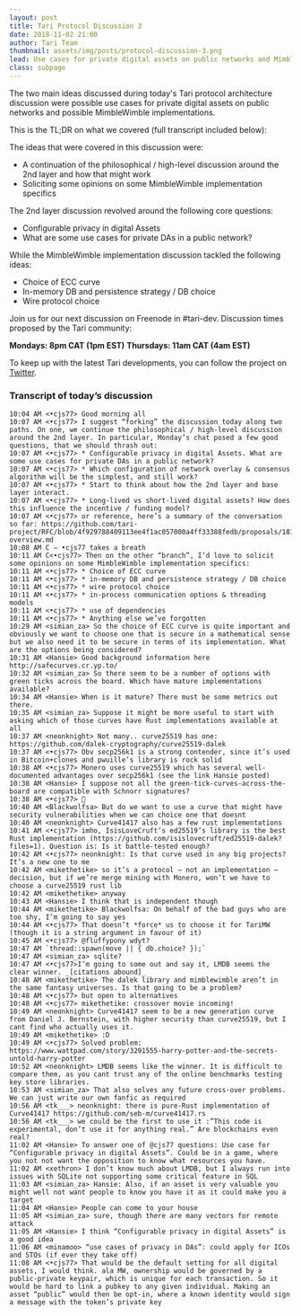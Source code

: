 ```yaml
---
layout: post
title: Tari Protocol Discussion 3
date: 2018-11-02 21:00
author: Tari Team
thumbnail: assets/img/posts/protocol-discussion-3.png
lead: Use cases for private digital assets on public networks and MimbleWimble implementation ideas.
class: subpage
---
```


The two main ideas discussed during today's Tari protocol architecture discussion were possible use cases for private digital assets on public networks and possible MimbleWimble implementations. 

This is the TL;DR on what we covered (full transcript included below):

The ideas that were covered in this discussion were:
* A continuation of the philosophical / high-level discussion around the 2nd layer and how that might work
* Soliciting some opinions on some MimbleWimble implementation specifics

The 2nd layer discussion revolved around the following core questions:
* Configurable privacy in digital Assets
* What are some use cases for private DAs in a public network?

While the MimbleWimble implementation discussion tackled the following ideas:
* Choice of ECC curve
* In-memory DB and persistence strategy / DB choice
* Wire protocol choice

Join us for our next discussion on Freenode in #tari-dev.
Discussion times proposed by the Tari community:

**Mondays: 8pm CAT (1pm EST)**
**Thursdays: 11am CAT (4am EST)**

To keep up with the latest Tari developments, you can follow the project on [Twitter](https://twitter.com/tari).

### Transcript of today’s discussion

```
10:04 AM <•cjs77> Good morning all
10:07 AM <•cjs77> I suggest “forking” the discussion today along two paths. On one, we continue the philosophical / high-level discussion around the 2nd layer. In particular, Monday’s chat posed a few good questions, that we should thrash out:
10:07 AM <•cjs77> * Configurable privacy in digital Assets. What are some use cases for private DAs in a public network?
10:07 AM <•cjs77> * Which configuration of network overlay & consensus algorithm will be the simplest, and still work?
10:07 AM <•cjs77> * Start to think about how the 2nd layer and base layer interact.
10:07 AM <•cjs77> * Long-lived vs short-lived digital assets? How does this influence the incentive / funding model?
10:07 AM <•cjs77> or reference, here’s a summary of the conversation so far: https://github.com/tari-project/RFC/blob/4f929788409113ee4f1ac057000a4ff33388fedb/proposals/181029-overview.md
10:08 AM C — •cjs77 takes a breath
10:11 AM C<•cjs77> Then on the other “branch”, I’d love to solicit some opinions on some MimbleWimble implementation specifics:
10:11 AM <•cjs77> * Choice of ECC curve
10:11 AM <•cjs77> * in-memory DB and persistence strategy / DB choice
10:11 AM <•cjs77> * wire protocol choice
10:11 AM <•cjs77> * in-process communication options & threading models
10:11 AM <•cjs77> * use of dependencies
10:11 AM <•cjs77> * Anything else we’ve forgotten
10:29 AM <simian_za> So the choice of ECC curve is quite important and obviously we want to choose one that is secure in a mathematical sense but we also need it to be secure in terms of its implementation. What are the options being considered?
10:31 AM <Hansie> Good background information here http://safecurves.cr.yp.to/
10:32 AM <simian_za> So there seem to be a number of options with green ticks across the board. Which have mature implementations available?
10:34 AM <Hansie> When is it mature? There must be some metrics out there.
10:35 AM <simian_za> Suppose it might be more useful to start with asking which of those curves have Rust implementations available at all
10:37 AM <neonknight> Not many.. curve25519 has one: https://github.com/dalek-cryptography/curve25519-dalek
10:37 AM <•cjs77> Obv secp256k1 is a strong contender, since it’s used in Bitcoin+clones and pwuille’s library is rock solid
10:38 AM <•cjs77> Monero uses curve25519 which has several well-documented advantages over secp256k1 (see the link Hansie posted)
10:38 AM <Hansie> I suppose not all the green-tick-curves-across-the-board are compatible with Schnorr signatures?
10:38 AM <•cjs77> 🤷
10:40 AM <Blackwolfsa> But do we want to use a curve that might have security vulnerabilities when we can choice one that doesnt
10:40 AM <neonknight> Curve41417 also has a few rust implementations
10:41 AM <•cjs77> imho, IsisLoveCruft’s ed25519’s library is the best Rust implementation (https://github.com/isislovecruft/ed25519-dalek?files=1). Question is: Is it battle-tested enough?
10:42 AM <•cjs77> neonknight: Is that curve used in any big projects? It’s a new one to me
10:42 AM <mikethetike> so it’s a protocol — not an implementation — decision, but if we’re merge mining with Monero, won’t we have to choose a curve25519 rust lib
10:42 AM <mikethetike> anyway
10:43 AM <Hansie> I think that is independent though
10:44 AM <mikethetike> Blackwolfsa: On behalf of the bad guys who are too shy, I’m going to say yes
10:44 AM <•cjs77> That doesn’t *force* us to choose it for TariMW (though it is a string argument in favour of it)
10:45 AM <•cjs77> @fluffypony wdyt?
10:47 AM `thread::spawn(move || { db.choice? });`
10:47 AM <simian_za> sqlite?
10:47 AM <•cjs77>I’m going to some out and say it, LMDB seems the clear winner. _[citations abound]_
10:48 AM <mikethetike> The dalek library and mimblewimble aren’t in the same fantasy universes. Is that going to be a problem?
10:48 AM <•cjs77> but open to alternatives
10:48 AM <•cjs77> mikethetike: crossover movie incoming!
10:49 AM <neonknight> Curve41417 seem to be a new generation curve from Daniel J. Bernstein, with higher security than curve25519, but I cant find who actually uses it.
10:49 AM <mikethetike> :D
10:49 AM <•cjs77> Solved problem: https://www.wattpad.com/story/3291555-harry-potter-and-the-secrets-untold-harry-potter
10:52 AM <neonknight> LMDB seems like the winner. It is difficult to compare them, as you cant trust any of the online benchmarks testing key store libraries.
10:53 AM <simian_za> That also solves any future cross-over problems. We can just write our own fanfic as required
10:56 AM <tk___> neonknight: there is pure-Rust implementation of Curve41417 https://github.com/seb-m/curve41417.rs
10:56 AM <tk___> we could be the first to use it :”This code is experimental, don’t use it for anything real.” Are blockchains even real?
11:02 AM <Hansie> To answer one of @cjs77 questions: Use case for “Configurable privacy in digital Assets”. Could be in a game, where you not not want the opposition to know what resources you have.
11:02 AM <xethron> I don’t know much about LMDB, but I always run into issues with SQLite not supporting some critical feature in SQL
11:03 AM <simian_za> Hansie: Also, if an asset is very valuable you might well not want people to know you have it as it could make you a target
11:04 AM <Hansie> People can come to your house
11:05 AM <simian_za> sure, though there are many vectors for remote attack
11:05 AM <Hansie> I think “Configurable privacy in digital Assets” is a good idea
11:06 AM <minamoo> “use cases of privacy in DAs”: could apply for ICOs and STOs (if ever they take off)
11:08 AM <•cjs77> That would be the default setting for all digital assets, I would think. ala MW, ownership would be governed by a public-private keypair, which is unique for each transaction. So it would be hard to link a pubkey to any given individual. Making an asset “public” would then be opt-in, where a known identity would sign a message with the token’s private key
```
